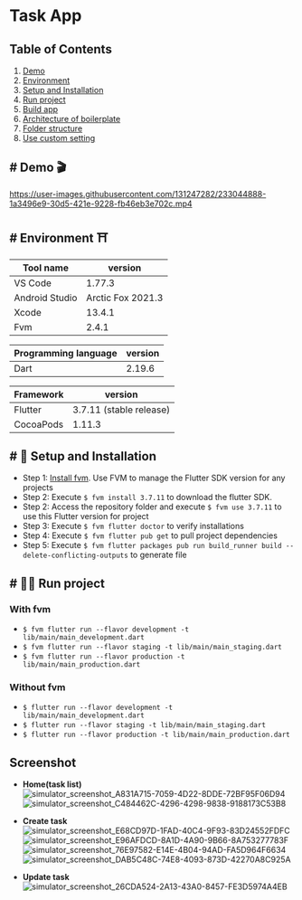 # Task App

## Table of Contents

1. [Demo](#demo)
2. [Environment](#environment)
4. [Setup and Installation](#setup-and-installation)
5. [Run project](#run-project)
6. [Build app](#build-app)
7. [Architecture of boilerplate](#architecture-of-boilerplate)
8. [Folder structure](#folder-structure)
9. [Use custom setting](#use-custom-setting)

## <a name="demo">#</a> Demo 🎬


https://user-images.githubusercontent.com/131247282/233044888-1a3496e9-30d5-421e-9228-fb46eb3e702c.mp4

## <a name="environment">#</a> Environment ⛩ 

| Tool name      | version             |
| -------------- | ------------------- |
| VS Code        | 1.77.3              |
| Android Studio | Arctic Fox 2021.3   |
| Xcode          | 13.4.1              |
| Fvm            | 2.4.1               |

| Programming language | version |
| -------------------- | ------- |
| Dart                 | 2.19.6  |

| Framework | version                 |
| --------- | ----------------------- |
| Flutter   | 3.7.11 (stable release) |
| CocoaPods | 1.11.3                  |


## <a name="setup-and-installation">#</a> 🔧 Setup and Installation
- Step 1: [Install fvm](https://fvm.app/docs/getting_started/installation/). Use FVM to manage the Flutter SDK version for any projects
- Step 2: Execute `$ fvm install 3.7.11` to download the flutter SDK.
- Step 2: Access the repository folder and execute `$ fvm use 3.7.11` to use this Flutter version for project 
- Step 3: Execute `$ fvm flutter doctor` to verify installations
- Step 4: Execute `$ fvm flutter pub get` to pull project dependencies
- Step 5: Execute `$ fvm flutter packages pub run build_runner build --delete-conflicting-outputs` to generate file

## <a name="run-project">#</a> 🏃‍♂️ Run project
### With fvm
- `$ fvm flutter run --flavor development -t lib/main/main_development.dart`
- `$ fvm flutter run --flavor staging -t lib/main/main_staging.dart`
- `$ fvm flutter run --flavor production -t lib/main/main_production.dart`
### Without fvm
- `$ flutter run --flavor development -t lib/main/main_development.dart`
- `$ flutter run --flavor staging -t lib/main/main_staging.dart`
- `$ flutter run --flavor production -t lib/main/main_production.dart`

## Screenshot

- **Home(task list)**
![simulator_screenshot_A831A715-7059-4D22-8DDE-72BF95F06D94](https://user-images.githubusercontent.com/131247282/233046920-398d9063-58de-4fe9-8cc8-a6d12c0bb385.png)
![simulator_screenshot_C484462C-4296-4298-9838-9188173C53B8](https://user-images.githubusercontent.com/131247282/233047189-529ffbe6-1236-4f8a-89c5-7f3bd51bff33.png)

- **Create task**
![simulator_screenshot_E68CD97D-1FAD-40C4-9F93-83D24552FDFC](https://user-images.githubusercontent.com/131247282/233047014-6252561b-3a76-4622-a64d-5af1a71ac0d5.png)
![simulator_screenshot_E96AFDCD-8A1D-4A90-9B66-8A753277783F](https://user-images.githubusercontent.com/131247282/233047044-7ba9f627-b9c9-427a-800b-9f0423af013b.png)
![simulator_screenshot_76E97582-E14E-4B04-94AD-FA5D964F6634](https://user-images.githubusercontent.com/131247282/233047099-f826e1e9-eab8-4bb4-8c93-3444e7408240.png)
![simulator_screenshot_DAB5C48C-74E8-4093-873D-42270A8C925A](https://user-images.githubusercontent.com/131247282/233047125-d6d6c628-0ff6-4d4c-8af7-492e6e86e574.png)
- **Update task**
![simulator_screenshot_26CDA524-2A13-43A0-8457-FE3D5974A4EB](https://user-images.githubusercontent.com/131247282/233047250-a9780d5c-d3b9-4c3a-a8c1-2a7bbe9d8062.png)
